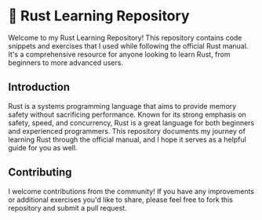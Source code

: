# 🦀 Rust Learning Repository

Welcome to my Rust Learning Repository! This repository contains code snippets and exercises that I used while following the official Rust manual. It's a comprehensive resource for anyone looking to learn Rust, from beginners to more advanced users.

## Introduction

Rust is a systems programming language that aims to provide memory safety without sacrificing performance. Known for its strong emphasis on safety, speed, and concurrency, Rust is a great language for both beginners and experienced programmers. This repository documents my journey of learning Rust through the official manual, and I hope it serves as a helpful guide for you as well.

## Contributing

I welcome contributions from the community! If you have any improvements or additional exercises you'd like to share, please feel free to fork this repository and submit a pull request.